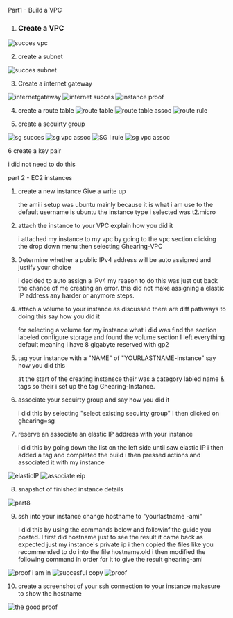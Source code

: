 Part1 - Build a VPC 

1. <h3>Create a VPC</h3>

![succes vpc](https://user-images.githubusercontent.com/70773439/193670729-8b316b2e-80a5-4a35-81d1-88b773ea87c0.PNG)

2. create a subnet

![succes subnet](https://user-images.githubusercontent.com/70773439/193670787-be9c816e-2b3b-4365-8262-a170eab21888.PNG)

3. Create a internet gateway

![internetgateway](https://user-images.githubusercontent.com/70773439/193670381-e1137ede-72fe-4fa3-a0f6-35a054c858d6.PNG)
![internet succes](https://user-images.githubusercontent.com/70773439/193670454-8f6a153f-a073-4ef5-ba70-03a2e1da1d5d.PNG)
![instance proof](https://user-images.githubusercontent.com/70773439/193670547-8879d2fa-71d2-4c25-b9c3-f4940b6e7b08.PNG)

4. create a route table 
![route table](https://user-images.githubusercontent.com/70773439/193670062-25c4df72-a902-48dc-949b-0f2d06691eb8.PNG)
![route table assoc](https://user-images.githubusercontent.com/70773439/193670104-2c0152bb-fc59-4c68-b58b-2ca063e9d806.PNG)
![route rule](https://user-images.githubusercontent.com/70773439/193670203-b4c6202b-e4d1-4b83-80f1-ed91adcecf1f.PNG)

5. create a secuirty group
 
![sg succes](https://user-images.githubusercontent.com/70773439/193669170-2db08745-45e1-415e-b2c2-5458ab69c64f.PNG)
![sg vpc assoc](https://user-images.githubusercontent.com/70773439/193669189-173bce3c-688c-411c-ae12-6369d40b29c0.PNG)
![SG i rule](https://user-images.githubusercontent.com/70773439/193669751-86f59dfd-4558-4619-b046-0c09049c4406.PNG)
![sg vpc assoc](https://user-images.githubusercontent.com/70773439/193669852-2c56e3d7-40a9-4083-9698-e8201c9973b2.PNG)


6 create a key pair

i did not need to do this 


part 2 - EC2 instances 

1. create a new instance Give a write up 
  
    the ami i setup was ubuntu mainly because it is what i am use to 
    the default username is ubuntu
    the instance type i selected was t2.micro

2. attach the instance to your VPC explain how you did it 
   
    i attached my instance to my vpc by going to the vpc section clicking the drop down menu then selecting Ghearing-VPC

3. Determine whether a public IPv4 address will be auto assigned and justify your choice 
  
    i decided to auto assign a IPv4 my reason to do this was just cut back the chance of me creating an error.
    this did not make assigning a elastic IP address any harder or anymore steps.

4. attach a volume to your instance as discussed there are diff pathways to doing this say how you did it

   for selecting a volume for my instance what i did was find the section labeled configure storage and found the volume section I left everything default meaning i      have 8 gigabyte reserved with gp2 

5. tag your instance with a "NAME" of "YOURLASTNAME-instance" say how you did this 

   at the start of the creating instansce their was a category labled name & tags so their i set up the tag Ghearing-Instance.

6. associate your secuirty group and say how you did it

   i did this by selecting "select existing secuirty group" I then clicked on ghearing=sg

7. reserve an associate an elastic IP address with your instance

   i did this by going down the list on the left side until saw elastic IP i then added a tag and completed the build i then pressed actions and associated it with my    instance  

![elasticIP](https://user-images.githubusercontent.com/70773439/193668717-559fc0ca-1a1e-4804-a866-53809e517847.PNG)
![associate eip](https://user-images.githubusercontent.com/70773439/193668743-c8841bf7-d69c-4dff-94e5-b3fca502e456.PNG)


8. snapshot of finished instance details

![part8](https://user-images.githubusercontent.com/70773439/193668603-31535bfd-ed14-42fb-b104-3dcc651690e9.PNG)

9. ssh into your instance change hostname to "yourlastname -ami"

   I did this by using the commands below and followinf the guide you posted. I first did hostname just to see the result it came back as expected just my instance's      private ip i then copied the files like you recommended to do into the file hostname.old i then modified the following command in order for it to give the result      ghearing-ami

![proof i am in](https://user-images.githubusercontent.com/70773439/193723814-a04b2713-f972-41e0-9b03-3d3f3755f5c5.PNG)
![succesful copy](https://user-images.githubusercontent.com/70773439/193724093-63548b1e-0094-4c05-833f-e4dd7678949f.PNG)
![proof](https://user-images.githubusercontent.com/70773439/193723909-4f38a52e-fb04-48ce-8222-4ab3e1dfa6c6.PNG)

10. create a screenshot of your ssh connection to your instance makesure to show the hostname

![the good proof](https://user-images.githubusercontent.com/70773439/193726277-529a7472-86f6-4490-934c-92c93a27a3ba.PNG)

